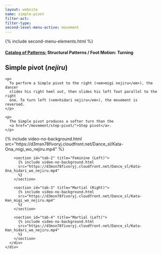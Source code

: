 ```yaml
---
layout: website
name: simple-pivot
filter-act:
filter-type:
second-level-menu-active: movement
---
```


{% include second-menu-elements.html %}

<main class="page-content">
  <div class="text-container">
    <h4>
      <a href="/movement/">Catalog of Patterns:</a> Structural Patterns / Foot
      Motion: Turning
    </h4>
    <h2>Simple pivot (<em>nejiru</em>)</h2>

    <p>
      To perform a Simple pivot to the right (<em>migi nejiru</em>), the dancer
      slides his right heel out, then slides his left foot parallel to the right
      one. To turn left (<em>hidari nejiru</em>), the movement is reversed.
    </p>

    <p>
      The Simple pivot produces a softer turn than the
      <a href="/movement/step-pivot/">Step pivot</a>.
    </p>
  </div>

  <div class="tabs-container">
    <div class="tabs-container__links">
      <div class="wrapper">
        <div id="tabs"></div>
      </div>
    </div>
    <div class="tabs-container__content">
      <div class="wrapper">
        <section id="tab-1" title="Feminine (Right)">
          {% include video-no-background.html
          src="https://d3msn78fivoryj.cloudfront.net/Dance_sl/Kata-Ona_migi_wo_nejiru.mp4"
          %}
        </section>

        <section id="tab-2" title="Feminine (Left)">
          {% include video-no-background.html
          src="https://d3msn78fivoryj.cloudfront.net/Dance_sl/Kata-Ona_hidari_wo_nejiru.mp4"
          %}
        </section>

        <section id="tab-3" title="Martial (Right)">
          {% include video-no-background.html
          src="https://d3msn78fivoryj.cloudfront.net/Dance_sl/Kata-Han_migi_wo_nejiru.mp4"
          %}
        </section>

        <section id="tab-4" title="Martial (Left)">
          {% include video-no-background.html
          src="https://d3msn78fivoryj.cloudfront.net/Dance_sl/Kata-Han_hidari_wo_nejiru.mp4"
          %}
        </section>
      </div>
    </div>
  </div>
</main>
